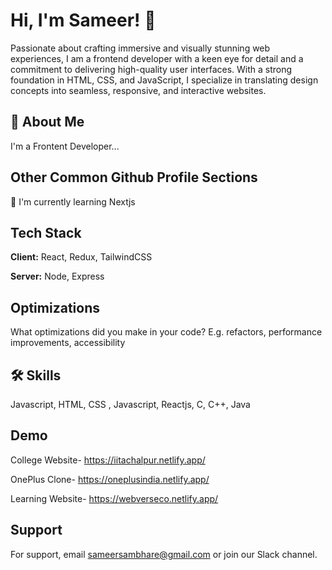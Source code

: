 
# Hi, I'm Sameer! 👋

Passionate about crafting immersive and visually stunning web experiences, I am a frontend developer with a keen eye for detail and a commitment to delivering high-quality user interfaces. With a strong foundation in HTML, CSS, and JavaScript, I specialize in translating design concepts into seamless, responsive, and interactive websites.


## 🚀 About Me
I'm a Frontent Developer...


## Other Common Github Profile Sections

🧠 I'm currently learning Nextjs


## Tech Stack

**Client:** React, Redux, TailwindCSS

**Server:** Node, Express


## Optimizations

What optimizations did you make in your code? E.g. refactors, performance improvements, accessibility


## 🛠 Skills
Javascript, HTML, CSS , Javascript, Reactjs, C, C++, Java


## Demo

College Website- https://iitachalpur.netlify.app/

OnePlus Clone- https://oneplusindia.netlify.app/

Learning Website- https://webverseco.netlify.app/


## Support

For support, email sameersambhare@gmail.com or join our Slack channel.

